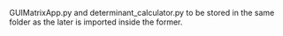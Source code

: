 GUIMatrixApp.py and determinant_calculator.py to be stored in the same folder as the later is imported inside the former.
